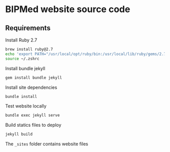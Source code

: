 # BIPMed website source code

## Requirements

Install Ruby 2.7

```bash
brew install ruby@2.7
echo 'export PATH="/usr/local/opt/ruby/bin:/usr/local/lib/ruby/gems/2.7.0/bin:$PATH"' >> ~/.zshrc
source ~/.zshrc
```

Install bundle jekyll

```bash
gem install bundle jekyll
```

Install site dependencies

```bash
bundle install
```

Test website locally

```bash
bundle exec jekyll serve
```

Build statics files to deploy

```bash
jekyll build
```

The `_sites` folder contains website files